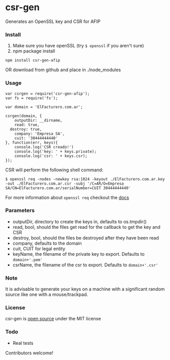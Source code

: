 csr-gen
=======

Generates an OpenSSL key and CSR for AFIP

### Install
1. Make sure you have openSSL (try `$ openssl` if you aren't sure)
2. npm package install

```
npm install csr-gen-afip
```
OR download from github and place in ./node_modules

### Usage

```
var csrgen = require('csr-gen-afip');
var fs = require('fs');

var domain = 'ElFacturero.com.ar';

csrgen(domain, {
	outputDir: __dirname,
	read: true,
  destroy: true,
	company: 'Empresa SA',
	cuit: '30444444440'
}, function(err, keys){
	console.log('CSR creado!')
	console.log('key: ' + keys.private);
	console.log('csr: ' + keys.csr);
});

```

CSR will perform the following shell command:

```
$ openssl req -nodes -newkey rsa:1024 -keyout ./ElFacturero.com.ar.key -out ./ElFacturero.com.ar.csr -subj '/C=AR/O=Empresa SA/CN=ElFacturero.com.ar/serialNumber=CUIT 30444444440'
```

For more information about `openssl req` checkout the [docs](https://www.openssl.org/docs/manmaster/apps/req.html)


### Parameters

* outputDir, directory to create the keys in, defaults to os.tmpdir()
* read, bool, should the files get read for the callback to get the key and CSR
* destroy, bool, should the files be destroyed after they have been read
* company, defaults to the domain
* cuit, CUIT for legal entity 
* keyName, the filename of the private key to export. Defaults to `domain+'.pem'`
* csrName, the filename of the csr to export. Defaults to `domain+'.csr'`


### Note

It is advisable to generate your keys on a machine with a significant random source like one with a mouse/trackpad.

### License

csr-gen is [open source](https://github.com/ericvicenti/csr-gen/blob/master/LICENSE.md) under the MIT license

### Todo

* Real tests

Contributors welcome!
